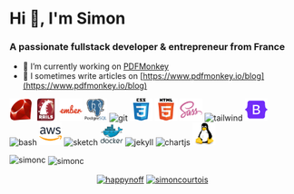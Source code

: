 # Hi 👋, I'm Simon

### A passionate fullstack developer & entrepreneur from France

* 🐒 I’m currently working on [PDFMonkey](https://www.pdfmonkey.io)
* 📝 I sometimes write articles on [https://www.pdfmonkey.io/blog](https://www.pdfmonkey.io/blog)

<p align="left">
  <img alt="ruby"       src="https://github.com/devicons/devicon/blob/master/icons/ruby/ruby-original.svg" width="40" height="40"/>
  <img alt="rails"      src="https://github.com/devicons/devicon/blob/master/icons/rails/rails-original-wordmark.svg" width="40" height="40"/>
  <img alt="ember"      src="https://github.com/devicons/devicon/blob/master/icons/ember/ember-original-wordmark.svg" width="40" height="40"/>
  <img alt="postgresql" src="https://github.com/devicons/devicon/blob/master/icons/postgresql/postgresql-original-wordmark.svg" width="40" height="40"/>
  <img alt="git"        src="https://www.vectorlogo.zone/logos/git-scm/git-scm-icon.svg" width="40" height="40"/>
  <img alt="css3"       src="https://github.com/devicons/devicon/blob/master/icons/css3/css3-original-wordmark.svg" width="40" height="40"/>
  <img alt="html5"      src="https://github.com/devicons/devicon/blob/master/icons/html5/html5-original-wordmark.svg" width="40" height="40"/>
  <img alt="sass"       src="https://github.com/devicons/devicon/blob/master/icons/sass/sass-original.svg" width="40" height="40"/>
  <img alt="tailwind"   src="https://www.vectorlogo.zone/logos/tailwindcss/tailwindcss-icon.svg" width="40" height="40"/>
  <img alt="bootstrap"  src="https://github.com/devicons/devicon/blob/master/icons/bootstrap/bootstrap-plain.svg" width="40" height="40"/>
  <img alt="bash"       src="https://www.vectorlogo.zone/logos/gnu_bash/gnu_bash-icon.svg" width="40" height="40"/>
  <img alt="aws"        src="https://github.com/devicons/devicon/blob/master/icons/amazonwebservices/amazonwebservices-original-wordmark.svg" width="40" height="40"/>
  <img alt="sketch"     src="https://www.vectorlogo.zone/logos/sketchapp/sketchapp-icon.svg" width="40" height="40"/>
  <img alt="docker"     src="https://github.com/devicons/devicon/blob/master/icons/docker/docker-original-wordmark.svg" width="40" height="40"/>
  <img alt="jekyll"     src="https://www.vectorlogo.zone/logos/jekyllrb/jekyllrb-icon.svg" width="40" height="40"/>
  <img alt="chartjs"    src="https://www.chartjs.org/media/logo-title.svg" width="40" height="40"/>
  <img alt="linux"      src="https://github.com/devicons/devicon/blob/master/icons/linux/linux-original.svg" width="40" height="40"/>
</p>

<p><img alt="simonc" align="left" src="https://github-readme-stats.vercel.app/api/top-langs/?username=simonc&layout=compact&hide=html" /></p>
<p>&nbsp;<img alt="simonc" align="center" src="https://github-readme-stats.vercel.app/api?username=simonc&show_icons=true" /></p>

<p align="center">
  <a href="https://twitter.com/happynoff" target="blank"><img alt="happynoff" align="center" src="https://cdn.jsdelivr.net/npm/simple-icons@3.0.1/icons/twitter.svg" height="30" width="30" /></a>
  <a href="https://linkedin.com/in/simoncourtois" target="blank"><img alt="simoncourtois" align="center" src="https://cdn.jsdelivr.net/npm/simple-icons@3.0.1/icons/linkedin.svg" height="30" width="30" /></a>
</p>
